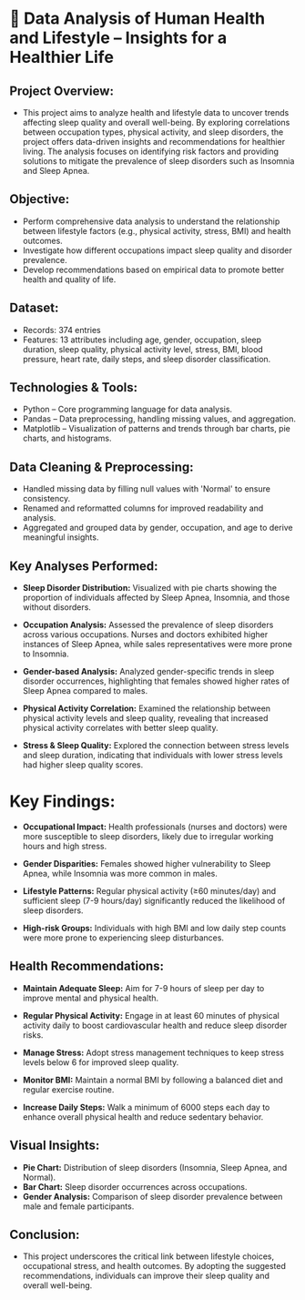 # 🛌 Data Analysis of Human Health and Lifestyle – Insights for a Healthier Life
## Project Overview:
- This project aims to analyze health and lifestyle data to uncover trends affecting sleep quality and overall well-being. By exploring correlations between occupation types, physical activity, and sleep disorders, the project offers data-driven insights and recommendations for healthier living. The analysis focuses on identifying risk factors and providing solutions to mitigate the prevalence of sleep disorders such as Insomnia and Sleep Apnea.

## Objective:

- Perform comprehensive data analysis to understand the relationship between lifestyle factors (e.g., physical activity, stress, BMI) and health outcomes.
- Investigate how different occupations impact sleep quality and disorder prevalence.
- Develop recommendations based on empirical data to promote better health and quality of life.
  
## Dataset:

- Records: 374 entries
- Features: 13 attributes including age, gender, occupation, sleep duration, sleep quality, physical activity level, stress, BMI, blood pressure, heart rate, daily steps, and sleep disorder classification.
## Technologies & Tools:

- Python – Core programming language for data analysis.
- Pandas – Data preprocessing, handling missing values, and aggregation.
- Matplotlib – Visualization of patterns and trends through bar charts, pie charts, and histograms.
  
## Data Cleaning & Preprocessing:

- Handled missing data by filling null values with 'Normal' to ensure consistency.
- Renamed and reformatted columns for improved readability and analysis.
- Aggregated and grouped data by gender, occupation, and age to derive meaningful insights.
  
## Key Analyses Performed:

- **Sleep Disorder Distribution:** Visualized with pie charts showing the proportion of individuals affected by Sleep Apnea, Insomnia, and those without disorders.

- **Occupation Analysis:** Assessed the prevalence of sleep disorders across various occupations. Nurses and doctors exhibited higher instances of Sleep Apnea, while sales representatives were more prone to Insomnia.

- **Gender-based Analysis:** Analyzed gender-specific trends in sleep disorder occurrences, highlighting that females showed higher rates of Sleep Apnea compared to males.
 
- **Physical Activity Correlation:** Examined the relationship between physical activity levels and sleep quality, revealing that increased physical activity correlates with better sleep quality.
  
- **Stress & Sleep Quality:** Explored the connection between stress levels and sleep duration, indicating that individuals with lower stress levels had higher sleep quality scores.

# Key Findings:

- **Occupational Impact:** Health professionals (nurses and doctors) were more susceptible to sleep disorders, likely due to irregular working hours and high stress.
  
- **Gender Disparities:** Females showed higher vulnerability to Sleep Apnea, while Insomnia was more common in males.
  
- **Lifestyle Patterns:** Regular physical activity (≥60 minutes/day) and sufficient sleep (7-9 hours/day) significantly reduced the likelihood of sleep disorders.
  
- **High-risk Groups:** Individuals with high BMI and low daily step counts were more prone to experiencing sleep disturbances.

## Health Recommendations:

- **Maintain Adequate Sleep:** Aim for 7-9 hours of sleep per day to improve mental and physical health.
  
- **Regular Physical Activity:** Engage in at least 60 minutes of physical activity daily to boost cardiovascular health and reduce sleep disorder risks.
  
- **Manage Stress:** Adopt stress management techniques to keep stress levels below 6 for improved sleep quality.
  
- **Monitor BMI:** Maintain a normal BMI by following a balanced diet and regular exercise routine.
  
- **Increase Daily Steps:** Walk a minimum of 6000 steps each day to enhance overall physical health and reduce sedentary behavior.

## Visual Insights:

- **Pie Chart:** Distribution of sleep disorders (Insomnia, Sleep Apnea, and Normal).
- **Bar Chart:** Sleep disorder occurrences across occupations.
- **Gender Analysis:** Comparison of sleep disorder prevalence between male and female participants.

## Conclusion:
- This project underscores the critical link between lifestyle choices, occupational stress, and health outcomes. By adopting the suggested recommendations, individuals can improve their sleep quality and overall well-being.
